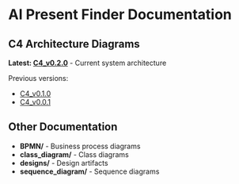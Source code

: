 # AI Present Finder Documentation

## C4 Architecture Diagrams

**Latest: [C4_v0.2.0](./C4_v0.2.0/)** - Current system architecture

Previous versions:

- [C4_v0.1.0](./C4_v0.1.0/)
- [C4_v0.0.1](./C4_v0.0.1/)

## Other Documentation

- **BPMN/** - Business process diagrams
- **class_diagram/** - Class diagrams
- **designs/** - Design artifacts
- **sequence_diagram/** - Sequence diagrams
